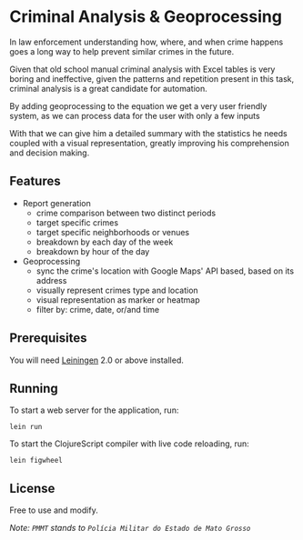 # Criminal Analysis & Geoprocessing

In law enforcement understanding how, where, and when crime happens goes a
long way to help prevent similar crimes in the future.

Given that old school manual criminal analysis with Excel tables is very
boring and ineffective, given the patterns and repetition present in this task,
criminal analysis is a great candidate for automation.

By adding geoprocessing to the equation we get a very user friendly system,
as we can process data for the user with only a few inputs

With that we can give him a detailed summary with the statistics he needs
coupled with a visual representation, greatly improving
his comprehension and decision making.

## Features

+ Report generation
	+ crime comparison between two distinct periods
	+ target specific crimes
	+ target specific neighborhoods or venues
	+ breakdown by each day of the week
	+ breakdown by hour of the day
+ Geoprocessing
	+ sync the crime's location with Google Maps' API based, based on its address
	+ visually represent crimes type and location
	+ visual representation as marker or heatmap
	+ filter by: crime, date, or/and time

## Prerequisites

You will need [Leiningen][1] 2.0 or above installed.

[1]: https://github.com/technomancy/leiningen

## Running

To start a web server for the application, run:

    lein run

To start the ClojureScript compiler with live code reloading, run:

	lein figwheel

## License

Free to use and modify.

*Note: `PMMT` stands to `Polícia Militar do Estado de Mato Grosso`*

